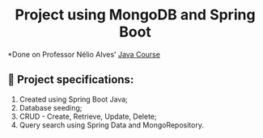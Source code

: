 <h1 align="center"> Project using MongoDB and Spring Boot </h1>
*Done on Professor Nélio Alves' <a href ="https://www.udemy.com/course/java-curso-completo/"> Java Course </a>



## :memo: Project specifications: 
1. Created using Spring Boot Java;
2. Database seeding;
3. CRUD - Create, Retrieve, Update, Delete;
4. Query search using Spring Data and MongoRepository.
